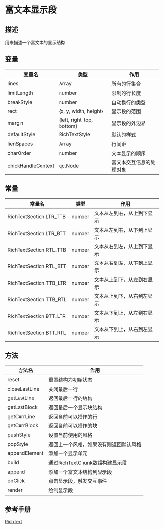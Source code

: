 # 富文本显示段

## 描述
用来描述一个富文本的显示结构

## 变量
| 变量名                | 类型                         | 作用            |
| -------------      | -------------              | ------------- |
| lines              | Array                      | 所有的行集合        |
| limitLength        | number                     | 限制的行长度        |
| breakStyle         | number                     | 自动换行的类型       |
| rect               | {x, y, width, height}      | 显示段的范围        |
| margin             | {left, right, top, bottom} | 显示段的外边界       |
| defaultStyle       | RichTextStyle              | 默认的样式         |
| lienSpaces         | Array                      | 行间距           |
| charOrder          | number                     | 文本显示的顺序       |
| chickHandleContext | qc.Node                    | 富文本交互信息的处理对象  |

## 常量
| 常量名                     | 类型            | 作用            |
| -------------           | ------------- | ------------- |
| RichTextSection.LTR_TTB | number        | 文本从左到右，从上到下显示 |
| RichTextSection.LTR_BTT | number        | 文本从左到右，从下到上显示 |
| RichTextSection.RTL_TTB | number        | 文本从右到左，从上到下显示 |
| RichTextSection.RTL_BTT | number        | 文本从右到左，从下到上显示 |
| RichTextSection.TTB_LTR | number        | 文本从上到下，从左到右显示 |
| RichTextSection.TTB_RTL | number        | 文本从上到下，从右到左显示 |
| RichTextSection.BTT_LTR | number        | 文本从下到上，从左到右显示 |
| RichTextSection.BTT_RTL | number        | 文本从下到上，从右到左显示 |


## 方法
| 方法名           | 作用                     |
| ------------- | -------------          |
| reset         | 重置结构为初始状态              |
| closeLastLine | 关闭最后一行                 |
| getLastLine   | 返回最后一行的结构              |
| getLastBlock  | 返回最后一个显示块结构            |
| getCurrLine   | 返回当前可以操作的行             |
| getCurrBlock  | 返回当前可以操作的块             |
| pushStyle     | 设置当前使用的风格              |
| popStyle      | 返回上一个风格，如果没有则返回默认风格    |
| appendElement | 添加一个显示单元               |
| build         | 通过RichTextChunk数组构建显示段 |
| append        | 添加一个富文本结构到显示段          |
| onClick       | 点击显示段，触发交互事件           |
| render        | 绘制显示段                  |

## 参考手册
[RichText](http://docs.zuoyouxi.com/manual/Plugin/RichText.html)